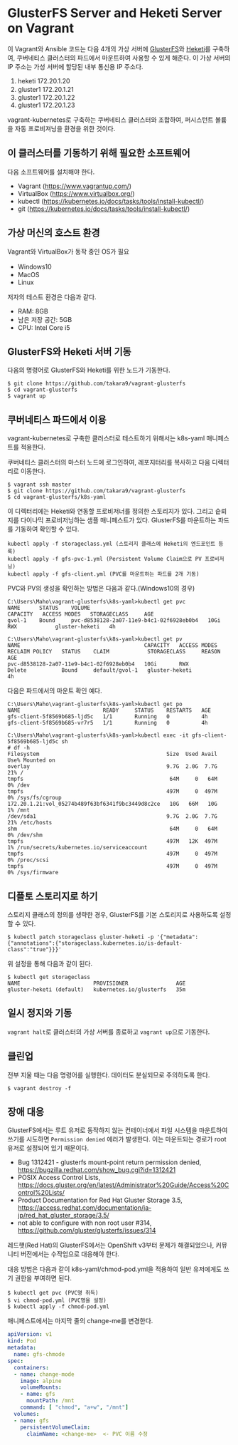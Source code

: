 # GlusterFS Server and Heketi Server on Vagrant

이 Vagrant와 Ansible 코드는 다음 4개의 가상 서버에 [GlusterFS](https://www.gluster.org/)와 [Heketi](https://github.com/heketi/heketi)를 구축하여, 쿠버네티스 클러스터의 파드에서 마운트하여 사용할 수 있게 해준다. 이 가상 서버의 IP 주소는 가성 서버에 할당된 내부 통신용 IP 주소다. 

1. heketi   172.20.1.20  
1. gluster1 172.20.1.21　
1. gluster1 172.20.1.22
1. gluster1 172.20.1.23

vagrant-kubernetes로 구축하는 쿠버네티스 클러스터와 조합하여, 퍼시스턴트 볼륨을 자동 프로비져닝을 환경을 위한 것이다. 

## 이 클러스터를 기동하기 위해 필요한 소프트웨어 

다음 소프트웨어를 설치해야 한다. 

* Vagrant (https://www.vagrantup.com/)
* VirtualBox (https://www.virtualbox.org/)
* kubectl (https://kubernetes.io/docs/tasks/tools/install-kubectl/)
* git (https://kubernetes.io/docs/tasks/tools/install-kubectl/)

## 가상 머신의 호스트 환경

Vagrant와 VirtualBox가 동작 중인 OS가 필요

* Windows10　
* MacOS
* Linux

저자의 테스트 환경은 다음과 같다. 

* RAM: 8GB 
* 남은 저장 공간: 5GB 
* CPU: Intel Core i5

## GlusterFS와 Heketi 서버 기동

다음의 명령어로 GlusterFS와 Heketi를 위한 노드가 기동한다.

```
$ git clone https://github.com/takara9/vagrant-glusterfs
$ cd vagrant-glusterfs
$ vagrant up
```

## 쿠버네티스 파드에서 이용

vagrant-kubernetes로 구축한 클러스터로 테스트하기 위해서는 k8s-yaml 매니페스트를 적용한다. 

쿠버네티스 클러스터의 마스터 노드에 로그인하여, 레포지터리를 복사하고 다음 디렉터리로 이동한다. 

```
$ vagrant ssh master
$ git clone https://github.com/takara9/vagrant-glusterfs
$ cd vagrant-glusterfs/k8s-yaml
```

이 디렉터리에는 Heketi와 연동할 프로비저너를 정의한 스토리지가 있다. 
그리고 슽뢰지를 다이나믹 프로비저닝하는 샘플 매니페스트가 있다. 
GlusterFS를 마운트하는 파드를 기동하여 확인할 수 있다. 

```
kubectl apply -f storageclass.yml (스토리지 클래스에 Heketi의 엔드포인트 등록)
kubectl apply -f gfs-pvc-1.yml (Persistent Volume Claim으로 PV 프로비저닝)
kubectl apply -f gfs-client.yml (PVC를 마운트하는 파드를 2개 기동)
```

PVC와 PV의 생성을 확인하는 방법은 다음과 같다.(Windows10의 경우)

```
C:\Users\Maho\vagrant-glusterfs\k8s-yaml>kubectl get pvc
NAME      STATUS    VOLUME                                     CAPACITY   ACCESS MODES   STORAGECLASS     AGE
gvol-1    Bound     pvc-d8538128-2a07-11e9-b4c1-02f6928eb0b4   10Gi       RWX            gluster-heketi   4h

C:\Users\Maho\vagrant-glusterfs\k8s-yaml>kubectl get pv
NAME                                       CAPACITY   ACCESS MODES   RECLAIM POLICY   STATUS    CLAIM            STORAGECLASS     REASON    AGE
pvc-d8538128-2a07-11e9-b4c1-02f6928eb0b4   10Gi       RWX            Delete           Bound     default/gvol-1   gluster-heketi             4h
```

다음은 파드에서의 마운트 확인 예다. 

```
C:\Users\Maho\vagrant-glusterfs\k8s-yaml>kubectl get po
NAME                          READY     STATUS    RESTARTS   AGE
gfs-client-5f8569b685-ljd5c   1/1       Running   0          4h
gfs-client-5f8569b685-vr7r5   1/1       Running   0          4h

C:\Users\Maho\vagrant-glusterfs\k8s-yaml>kubectl exec -it gfs-client-5f8569b685-ljd5c sh
# df -h
Filesystem                                        Size  Used Avail Use% Mounted on
overlay                                           9.7G  2.0G  7.7G  21% /
tmpfs                                              64M     0   64M   0% /dev
tmpfs                                             497M     0  497M   0% /sys/fs/cgroup
172.20.1.21:vol_05274b489f63bf6341f9bc3449d8c2ce   10G   66M   10G   1% /mnt
/dev/sda1                                         9.7G  2.0G  7.7G  21% /etc/hosts
shm                                                64M     0   64M   0% /dev/shm
tmpfs                                             497M   12K  497M   1% /run/secrets/kubernetes.io/serviceaccount
tmpfs                                             497M     0  497M   0% /proc/scsi
tmpfs                                             497M     0  497M   0% /sys/firmware
```

## 디플토 스토리지로 하기 

스토리지 클래스의 정의를 생략한 경우, GlusterFS를 기본 스토리지로 사용하도록 설정할 수 있다. 

```
$ kubectl patch storageclass gluster-heketi -p '{"metadata": {"annotations":{"storageclass.kubernetes.io/is-default-class":"true"}}}'
```

위 설정을 통해 다음과 같이 된다. 

```
$ kubectl get storageclass
NAME                       PROVISIONER               AGE
gluster-heketi (default)   kubernetes.io/glusterfs   35m
```

## 일시 정지와 기동

`vagrant halt`로 클러스터의 가상 서버를 종료하고 `vagrant up`으로 기동한다. 


## 클린업

전부 지울 때는 다음 명령어를 실행한다. 데이터도 분실되므로 주의하도록 한다. 

```
$ vagrant destroy -f
```

## 장애 대응

GlusterFS에서는 루트 유저로 동작하지 않는 컨테이너에서 파일 시스템을 마운트하여 쓰기를 시도하면 `Permission denied` 에러가 발생한다. 이는 마운트되는 경로가 root 유저로 설정되어 있기 때문이다. 

* Bug 1312421 - glusterfs mount-point return permission denied, https://bugzilla.redhat.com/show_bug.cgi?id=1312421
* POSIX Access Control Lists, https://docs.gluster.org/en/latest/Administrator%20Guide/Access%20Control%20Lists/
* Product Documentation for Red Hat Gluster Storage 3.5, https://access.redhat.com/documentation/ja-jp/red_hat_gluster_storage/3.5/
* not able to configure with non root user #314, https://github.com/gluster/glusterfs/issues/314

레드햇(Red Hat)의 GlusterFS에서는 OpenShift v3부터 문제가 해결되었으나, 커뮤니티 버전에서는 수작업으로 대응해야 한다. 

대응 방법은 다음과 같이 k8s-yaml/chmod-pod.yml을 적용하여 일반 유저에게도 쓰기 권한을 부여하면 된다. 

```
$ kubectl get pvc (PVC명 취득)
$ vi chmod-pod.yml (PVC명을 설정)
$ kubectl apply -f chmod-pod.yml 
```

매니페스트에서는 마지막 줄의 change-me를 변경한다. 

```file:chmod-pod.yml
apiVersion: v1
kind: Pod
metadata:
  name: gfs-chmode
spec:
  containers:
  - name: change-mode
    image: alpine 
    volumeMounts:
    - name: gfs
      mountPath: /mnt
    command: [ "chmod", "a+w", "/mnt"]
  volumes:
  - name: gfs
    persistentVolumeClaim:
      claimName: <change-me>  <- PVC 이름 수정
```
